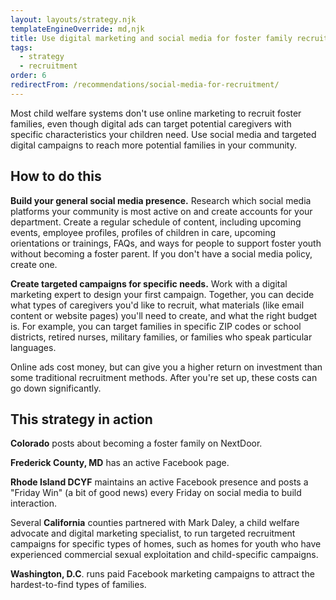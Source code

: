 ```yaml
---
layout: layouts/strategy.njk
templateEngineOverride: md,njk
title: Use digital marketing and social media for foster family recruitment
tags:
  - strategy
  - recruitment
order: 6
redirectFrom: /recommendations/social-media-for-recruitment/
---
```

Most child welfare systems don't use online marketing to recruit foster families, even though digital ads can target potential caregivers with specific characteristics your children need. Use social media and targeted digital campaigns to reach more potential families in your community.

## How to do this

**Build your general social media presence.** Research which social media platforms your community is most active on and create accounts for your department. Create a regular schedule of content, including upcoming events, employee profiles, profiles of children in care, upcoming orientations or trainings, FAQs, and ways for people to support foster youth without becoming a foster parent. If you don't have a social media policy, create one.

**Create targeted campaigns for specific needs.** Work with a digital marketing expert to design your first campaign. Together, you can decide what types of caregivers you'd like to recruit, what materials (like email content or website pages) you'll need to create, and what the right budget is. For example, you can target families in specific ZIP codes or school districts, retired nurses, military families, or families who speak particular languages.

Online ads cost money, but can give you a higher return on investment than some traditional recruitment methods. After you're set up, these costs can go down significantly.

## This strategy in action

**Colorado** posts about becoming a foster family on NextDoor.   

**Frederick County, MD** has an active Facebook page.   

**Rhode Island DCYF** maintains an active Facebook presence and posts a "Friday Win" (a bit of good news) every Friday on social media to build interaction.  

Several **California** counties partnered with Mark Daley, a child welfare advocate and digital marketing specialist, to run targeted recruitment campaigns for specific types of homes, such as homes for youth who have experienced commercial sexual exploitation and child-specific campaigns.  

**Washington, D.C**. runs paid Facebook marketing campaigns to attract the hardest-to-find types of families.
